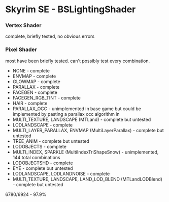 # Skyrim SE - BSLightingShader

### Vertex Shader

complete, briefly tested, no obvious errors

### Pixel Shader 

most have been briefly tested. can't possibly test every combination.

+ NONE - complete
+ ENVMAP - complete
+ GLOWMAP - complete
+ PARALLAX - complete
+ FACEGEN - complete
+ FACEGEN_RGB_TINT - complete
+ HAIR - complete
+ PARALLAX_OCC - unimplemented in base game but could be implemented by pasting a parallax occ algorithm in
+ MULTI_TEXTURE, LANDSCAPE (MTLand) - complete but untested
+ LODLANDSCAPE - complete
+ MULTI_LAYER_PARALLAX, ENVMAP (MultiLayerParallax) - complete but untested
+ TREE_ANIM - complete but untested
+ LODOBJECTS - complete
+ MULTI_INDEX, SPARKLE (MultiIndexTriShapeSnow) - unimplemented, 144 total combinations
+ LODOBJECTSHD - complete
+ EYE - complete but untested
+ LODLANDSCAPE, LODLANDNOISE - complete
+ MULTI_TEXTURE, LANDSCAPE, LAND_LOD_BLEND (MTLandLODBlend) - complete but untested

6780/6924 - 97.9%